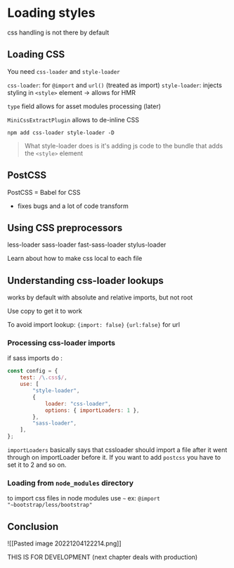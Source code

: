 # Loading styles
css handling is not there by default

## Loading CSS
You need `css-loader` and `style-loader`

`css-loader`: for `@import` and `url()` (treated as import)
`style-loader`: injects styling in `<style>` element
-> allows for HMR

`type` field allows for asset modules processing (later)

`MiniCssExtractPlugin` allows to de-inline CSS

```
npm add css-loader style-loader -D
```

> What style-loader does is it's adding js code to the bundle that adds the `<style>` element

## PostCSS
PostCSS = Babel for CSS
- fixes bugs and a lot of code transform

## Using CSS preprocessors
less-loader
sass-loader
fast-sass-loader
stylus-loader

Learn about how to make css local to each file

## Understanding css-loader lookups
works by default with absolute and relative imports, but not root

Use copy to get it to work

To avoid import lookup: `{import: false}`
`{url:false}` for url

### Processing css-loader imports
if sass imports do :
```js
const config = {
	test: /\.css$/,
	use: [
		"style-loader",
		{
			loader: "css-loader",
			options: { importLoaders: 1 },
		},
		"sass-loader",
	],
};
```
`importLoaders` basically says that cssloader should import a file after it went through on importLoader before it.
If you want to add `postcss` you have to set it to 2 and so on.

### Loading from `node_modules` directory
to import css files in node modules use `~`
ex: `@import "∼bootstrap/less/bootstrap"`

## Conclusion

![[Pasted image 20221204122214.png]]

THIS IS FOR DEVELOPMENT (next chapter deals with production)